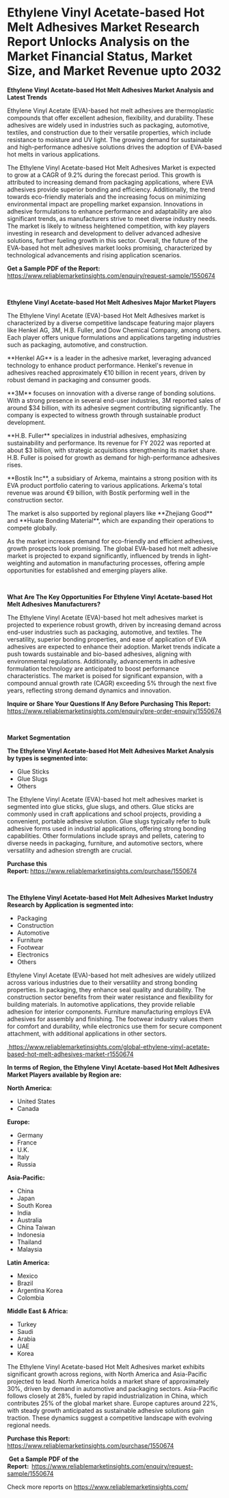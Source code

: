 <p><h1>Ethylene Vinyl Acetate-based Hot Melt Adhesives Market Research Report Unlocks Analysis on the Market Financial Status, Market Size, and Market Revenue upto 2032</h1></p><p><strong>Ethylene Vinyl Acetate-based Hot Melt Adhesives Market Analysis and Latest Trends</strong></p>
<p><p>Ethylene Vinyl Acetate (EVA)-based hot melt adhesives are thermoplastic compounds that offer excellent adhesion, flexibility, and durability. These adhesives are widely used in industries such as packaging, automotive, textiles, and construction due to their versatile properties, which include resistance to moisture and UV light. The growing demand for sustainable and high-performance adhesive solutions drives the adoption of EVA-based hot melts in various applications.</p><p>The Ethylene Vinyl Acetate-based Hot Melt Adhesives Market is expected to grow at a CAGR of 9.2% during the forecast period. This growth is attributed to increasing demand from packaging applications, where EVA adhesives provide superior bonding and efficiency. Additionally, the trend towards eco-friendly materials and the increasing focus on minimizing environmental impact are propelling market expansion. Innovations in adhesive formulations to enhance performance and adaptability are also significant trends, as manufacturers strive to meet diverse industry needs. The market is likely to witness heightened competition, with key players investing in research and development to deliver advanced adhesive solutions, further fueling growth in this sector. Overall, the future of the EVA-based hot melt adhesives market looks promising, characterized by technological advancements and rising application scenarios.</p></p>
<p><strong>Get a Sample PDF of the Report:&nbsp;</strong> <a href="https://www.reliablemarketinsights.com/enquiry/request-sample/1550674?utm_campaign=1994&utm_medium=2&utm_source=Github&utm_content=ia&utm_term=01022025&utm_id=ethylene-vinyl-acetate-based-hot-melt-adhesives">https://www.reliablemarketinsights.com/enquiry/request-sample/1550674</a></p>
<p>&nbsp;</p>
<p><strong>Ethylene Vinyl Acetate-based Hot Melt Adhesives Major Market Players</strong></p>
<p><p>The Ethylene Vinyl Acetate (EVA)-based Hot Melt Adhesives market is characterized by a diverse competitive landscape featuring major players like Henkel AG, 3M, H.B. Fuller, and Dow Chemical Company, among others. Each player offers unique formulations and applications targeting industries such as packaging, automotive, and construction.</p><p>**Henkel AG** is a leader in the adhesive market, leveraging advanced technology to enhance product performance. Henkel's revenue in adhesives reached approximately €10 billion in recent years, driven by robust demand in packaging and consumer goods.</p><p>**3M** focuses on innovation with a diverse range of bonding solutions. With a strong presence in several end-user industries, 3M reported sales of around $34 billion, with its adhesive segment contributing significantly. The company is expected to witness growth through sustainable product development.</p><p>**H.B. Fuller** specializes in industrial adhesives, emphasizing sustainability and performance. Its revenue for FY 2022 was reported at about $3 billion, with strategic acquisitions strengthening its market share. H.B. Fuller is poised for growth as demand for high-performance adhesives rises.</p><p>**Bostik Inc**, a subsidiary of Arkema, maintains a strong position with its EVA product portfolio catering to various applications. Arkema's total revenue was around €9 billion, with Bostik performing well in the construction sector.</p><p>The market is also supported by regional players like **Zhejiang Good** and **Huate Bonding Material**, which are expanding their operations to compete globally.</p><p>As the market increases demand for eco-friendly and efficient adhesives, growth prospects look promising. The global EVA-based hot melt adhesive market is projected to expand significantly, influenced by trends in light-weighting and automation in manufacturing processes, offering ample opportunities for established and emerging players alike.</p></p>
<p>&nbsp;</p>
<p><strong>What Are The Key Opportunities For Ethylene Vinyl Acetate-based Hot Melt Adhesives Manufacturers?</strong></p>
<p><p>The Ethylene Vinyl Acetate (EVA)-based hot melt adhesives market is projected to experience robust growth, driven by increasing demand across end-user industries such as packaging, automotive, and textiles. The versatility, superior bonding properties, and ease of application of EVA adhesives are expected to enhance their adoption. Market trends indicate a push towards sustainable and bio-based adhesives, aligning with environmental regulations. Additionally, advancements in adhesive formulation technology are anticipated to boost performance characteristics. The market is poised for significant expansion, with a compound annual growth rate (CAGR) exceeding 5% through the next five years, reflecting strong demand dynamics and innovation.</p></p>
<p><strong>Inquire or Share Your Questions If Any Before Purchasing This Report:</strong> <a href="https://www.reliablemarketinsights.com/enquiry/pre-order-enquiry/1550674?utm_campaign=1994&utm_medium=2&utm_source=Github&utm_content=ia&utm_term=01022025&utm_id=ethylene-vinyl-acetate-based-hot-melt-adhesives">https://www.reliablemarketinsights.com/enquiry/pre-order-enquiry/1550674</a></p>
<p>&nbsp;</p>
<p><strong>Market Segmentation</strong></p>
<p><strong>The Ethylene Vinyl Acetate-based Hot Melt Adhesives Market Analysis by types is segmented into:</strong></p>
<p><ul><li>Glue Sticks</li><li>Glue Slugs</li><li>Others</li></ul></p>
<p><p>The Ethylene Vinyl Acetate (EVA)-based hot melt adhesives market is segmented into glue sticks, glue slugs, and others. Glue sticks are commonly used in craft applications and school projects, providing a convenient, portable adhesive solution. Glue slugs typically refer to bulk adhesive forms used in industrial applications, offering strong bonding capabilities. Other formulations include sprays and pellets, catering to diverse needs in packaging, furniture, and automotive sectors, where versatility and adhesion strength are crucial.</p></p>
<p><strong>Purchase this Report:&nbsp;</strong><a href="https://www.reliablemarketinsights.com/purchase/1550674?utm_campaign=1994&utm_medium=2&utm_source=Github&utm_content=ia&utm_term=01022025&utm_id=ethylene-vinyl-acetate-based-hot-melt-adhesives">https://www.reliablemarketinsights.com/purchase/1550674</a></p>
<p>&nbsp;</p>
<p><strong>The Ethylene Vinyl Acetate-based Hot Melt Adhesives Market Industry Research by Application is segmented into:</strong></p>
<p><ul><li>Packaging</li><li>Construction</li><li>Automotive</li><li>Furniture</li><li>Footwear</li><li>Electronics</li><li>Others</li></ul></p>
<p><p>Ethylene Vinyl Acetate (EVA)-based hot melt adhesives are widely utilized across various industries due to their versatility and strong bonding properties. In packaging, they enhance seal quality and durability. The construction sector benefits from their water resistance and flexibility for building materials. In automotive applications, they provide reliable adhesion for interior components. Furniture manufacturing employs EVA adhesives for assembly and finishing. The footwear industry values them for comfort and durability, while electronics use them for secure component attachment, with additional applications in other sectors.</p></p>
<p><a href="https://www.reliablemarketinsights.com/global-ethylene-vinyl-acetate-based-hot-melt-adhesives-market-r1550674?utm_campaign=1994&utm_medium=2&utm_source=Github&utm_content=ia&utm_term=01022025&utm_id=ethylene-vinyl-acetate-based-hot-melt-adhesives">&nbsp;https://www.reliablemarketinsights.com/global-ethylene-vinyl-acetate-based-hot-melt-adhesives-market-r1550674</a></p>
<p><strong>In terms of Region, the Ethylene Vinyl Acetate-based Hot Melt Adhesives Market Players available by Region are:</strong></p>
<p>
    <p> <strong> North America: </strong>
        <ul>
            <li>United States</li>
            <li>Canada</li>
        </ul>
        </p> 
    <p> <strong> Europe: </strong>
        <ul>
            <li>Germany</li>
            <li>France</li>
            <li>U.K.</li>
            <li>Italy</li>
            <li>Russia</li>
        </ul>
        </p> 
    <p> <strong> Asia-Pacific: </strong>
        <ul>
            <li>China</li>
            <li>Japan</li>
            <li>South Korea</li>
            <li>India</li>
            <li>Australia</li>
            <li>China Taiwan</li>
            <li>Indonesia</li>
            <li>Thailand</li>
            <li>Malaysia</li>
        </ul>
        </p> 
    <p> <strong> Latin America: </strong>
        <ul>
            <li>Mexico</li>
            <li>Brazil</li>
            <li>Argentina Korea</li>
            <li>Colombia</li>
        </ul>
        </p> 
    <p> <strong> Middle East & Africa: </strong>
        <ul>
            <li>Turkey</li>
            <li>Saudi</li>
            <li>Arabia</li>
            <li>UAE</li>
            <li>Korea</li>
        </ul>
    </p>
    </p>
<p><p>The Ethylene Vinyl Acetate-based Hot Melt Adhesives market exhibits significant growth across regions, with North America and Asia-Pacific projected to lead. North America holds a market share of approximately 30%, driven by demand in automotive and packaging sectors. Asia-Pacific follows closely at 28%, fueled by rapid industrialization in China, which contributes 25% of the global market share. Europe captures around 22%, with steady growth anticipated as sustainable adhesive solutions gain traction. These dynamics suggest a competitive landscape with evolving regional needs.</p></p>
<p><strong>Purchase this Report: </strong><a href="https://www.reliablemarketinsights.com/purchase/1550674?utm_campaign=1994&utm_medium=2&utm_source=Github&utm_content=ia&utm_term=01022025&utm_id=ethylene-vinyl-acetate-based-hot-melt-adhesives">https://www.reliablemarketinsights.com/purchase/1550674</a></p>
<p>&nbsp;<strong>Get a Sample PDF of the Report:&nbsp;&nbsp;</strong><a href="https://www.reliablemarketinsights.com/enquiry/request-sample/1550674?utm_campaign=1994&utm_medium=2&utm_source=Github&utm_content=ia&utm_term=01022025&utm_id=ethylene-vinyl-acetate-based-hot-melt-adhesives">https://www.reliablemarketinsights.com/enquiry/request-sample/1550674</a></p>
<p><strong></strong></p>
<p>Check more reports on <a href="https://www.reliablemarketinsights.com/?utm_campaign=1994&utm_medium=2&utm_source=Github&utm_content=ia&utm_term=01022025&utm_id=ethylene-vinyl-acetate-based-hot-melt-adhesives">https://www.reliablemarketinsights.com/</a></p>